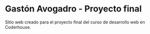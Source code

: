 # Gastón Avogadro - Proyecto final
Sitio web creado para el proyecto final del curso de desarrollo web en Coderhouse. 
